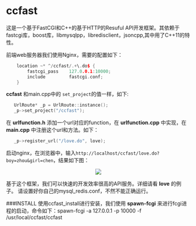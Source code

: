# ccfast
这是一个基于FastCGI和C\+\+的基于HTTP的Resuful API开发框架。其依赖于fastcgi库，boost库，libmysqlpp，libredisclient，jsoncpp,其中用了C\+\+11的特性。

前端web服务器我们使用Nginx，需要的配置如下：  
```c++
	location ~* ^/ccfast/.+\.do$ {
		fastcgi_pass    127.0.0.1:10000;
    	include         fastcgi.conf;
    }

```
**ccfast** 和main.cpp中的 `set_project`的值一样，如下:
```c++
   UrlRoute* _p = UrlRoute::instance();
   _p->set_project("/ccfast");
```
在 **urlfunction.h** 添加一个url对应的function，在 **urlfunction.cpp** 中实现，在 **main.cpp** 中注册这个url和方法。如下：
```c++
   _p->register_url("/love.do", love);
```

启动nginx，在浏览器中，输入`http://localhost/ccfast/love.do?boy=zhou&girl=chen`，结果如下图：
<center>
<img src="http://img.blog.csdn.net/20150226203510287"></img>
</center>

基于这个框架，我们可以快速的开发效率很高的API服务。详细请看 **love** 的例子。
请设置好你自己的mysql_redis.conf，不然不能正确运行。

###INSTALL
使用ccfast_install进行安装，我们使用 **spawn-fcgi** 来进行fcgi进程的启动，命令如下：spawn-fcgi -a 127.0.0.1 -p 10000 -f /usr/local/ccfast/ccfast 

